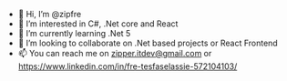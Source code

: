 - 👋 Hi, I’m @zipfre
- 👀 I’m interested in C#, .Net core and React
- 🌱 I’m currently learning .Net 5
- 💞️ I’m looking to collaborate on .Net based projects or React Frontend
- 📫 You can reach me on zipper.itdev@gmail.com or https://www.linkedin.com/in/fre-tesfaselassie-572104103/

<!---
zipfre/zipfre is a ✨ special ✨ repository because its `README.md` (this file) appears on your GitHub profile.
You can click the Preview link to take a look at your changes.
--->
